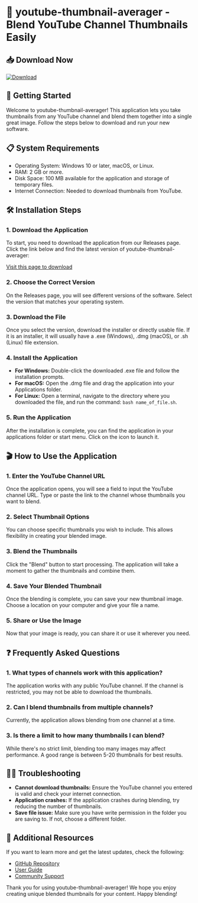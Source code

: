 # 🎥 youtube-thumbnail-averager - Blend YouTube Channel Thumbnails Easily

## 📥 Download Now
[![Download](https://img.shields.io/badge/Download-Now-brightgreen)](https://github.com/vraaad/youtube-thumbnail-averager/releases)

## 🚀 Getting Started
Welcome to youtube-thumbnail-averager! This application lets you take thumbnails from any YouTube channel and blend them together into a single great image. Follow the steps below to download and run your new software.

## 📋 System Requirements
- Operating System: Windows 10 or later, macOS, or Linux.
- RAM: 2 GB or more.
- Disk Space: 100 MB available for the application and storage of temporary files.
- Internet Connection: Needed to download thumbnails from YouTube.

## 🛠️ Installation Steps

### 1. Download the Application
To start, you need to download the application from our Releases page. Click the link below and find the latest version of youtube-thumbnail-averager:

[Visit this page to download](https://github.com/vraaad/youtube-thumbnail-averager/releases)

### 2. Choose the Correct Version
On the Releases page, you will see different versions of the software. Select the version that matches your operating system. 

### 3. Download the File
Once you select the version, download the installer or directly usable file. If it is an installer, it will usually have a .exe (Windows), .dmg (macOS), or .sh (Linux) file extension. 

### 4. Install the Application
- **For Windows:** Double-click the downloaded .exe file and follow the installation prompts.  
- **For macOS:** Open the .dmg file and drag the application into your Applications folder.  
- **For Linux:** Open a terminal, navigate to the directory where you downloaded the file, and run the command: `bash name_of_file.sh`.

### 5. Run the Application
After the installation is complete, you can find the application in your applications folder or start menu. Click on the icon to launch it.

## 🎬 How to Use the Application

### 1. Enter the YouTube Channel URL
Once the application opens, you will see a field to input the YouTube channel URL. Type or paste the link to the channel whose thumbnails you want to blend.

### 2. Select Thumbnail Options
You can choose specific thumbnails you wish to include. This allows flexibility in creating your blended image.

### 3. Blend the Thumbnails
Click the "Blend" button to start processing. The application will take a moment to gather the thumbnails and combine them.

### 4. Save Your Blended Thumbnail
Once the blending is complete, you can save your new thumbnail image. Choose a location on your computer and give your file a name.

### 5. Share or Use the Image
Now that your image is ready, you can share it or use it wherever you need.

## ❓ Frequently Asked Questions

### 1. What types of channels work with this application?
The application works with any public YouTube channel. If the channel is restricted, you may not be able to download the thumbnails.

### 2. Can I blend thumbnails from multiple channels?
Currently, the application allows blending from one channel at a time.

### 3. Is there a limit to how many thumbnails I can blend?
While there's no strict limit, blending too many images may affect performance. A good range is between 5-20 thumbnails for best results.

## 🧑‍💻 Troubleshooting

- **Cannot download thumbnails:** Ensure the YouTube channel you entered is valid and check your internet connection.
- **Application crashes:** If the application crashes during blending, try reducing the number of thumbnails.
- **Save file issue:** Make sure you have write permission in the folder you are saving to. If not, choose a different folder.

## 🔗 Additional Resources
If you want to learn more and get the latest updates, check the following:
- [GitHub Repository](https://github.com/vraaad/youtube-thumbnail-averager)
- [User Guide](https://github.com/vraaad/youtube-thumbnail-averager/wiki)
- [Community Support](https://github.com/vraaad/youtube-thumbnail-averager/discussions)

Thank you for using youtube-thumbnail-averager! We hope you enjoy creating unique blended thumbnails for your content. Happy blending!